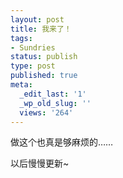 ```yaml
---
layout: post
title: 我来了！
tags:
- Sundries
status: publish
type: post
published: true
meta:
  _edit_last: '1'
  _wp_old_slug: ''
  views: '264'
---
```

做这个也真是够麻烦的……

以后慢慢更新~
